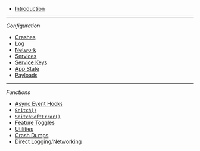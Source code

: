 - [Introduction](README)

---

*Configuration*

- [Crashes](config-crashes)
- [Log](config-log)
- [Network](config-network)
- [Services](config-services)
- [Service Keys](config-service-keys)
- [App State](config-app-state)
- [Payloads](config-payloads)

---

*Functions*

- [Async Event Hooks](function-async-event-hooks)
- [`Snitch()`](function-snitch)
- [`SnitchSoftError()`](function-snitchsofterror)
- [Feature Toggles](function-feature-toggles)
- [Utilities](function-utilities)
- [Crash Dumps](function-crash-dumps)
- [Direct Logging/Networking](function-direct)